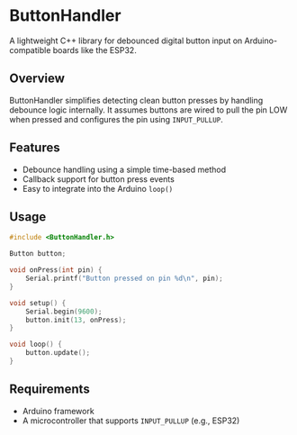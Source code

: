 # ButtonHandler

A lightweight C++ library for debounced digital button input on Arduino-compatible boards like the ESP32.

## Overview

ButtonHandler simplifies detecting clean button presses by handling debounce logic internally. It assumes buttons are wired to pull the pin LOW when pressed and configures the pin using `INPUT_PULLUP`.

## Features

- Debounce handling using a simple time-based method
- Callback support for button press events
- Easy to integrate into the Arduino `loop()`

## Usage

```cpp
#include <ButtonHandler.h>

Button button;

void onPress(int pin) {
    Serial.printf("Button pressed on pin %d\n", pin);
}

void setup() {
    Serial.begin(9600);
    button.init(13, onPress);
}

void loop() {
    button.update();
}
```

## Requirements

- Arduino framework
- A microcontroller that supports `INPUT_PULLUP` (e.g., ESP32)
